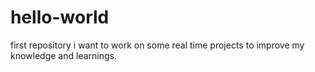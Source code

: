 # hello-world
first repository
i want to work on some real time projects to improve my knowledge and learnings.
